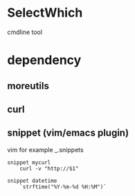 # SelectWhich
cmdline tool
# dependency 
## moreutils
## curl 
## snippet (vim/emacs plugin) 
vim for example
_.snippets
```
snippet mycurl
	curl -v "http://$1"

snippet datetime
	`strftime("%Y-%m-%d %H:%M")`

```

